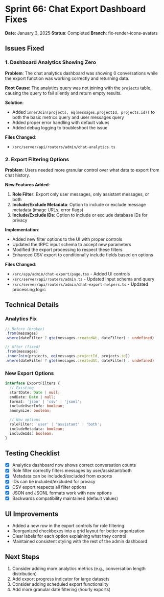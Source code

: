 # Sprint 66: Chat Export Dashboard Fixes

**Date**: January 3, 2025
**Status**: Completed
**Branch**: fix-render-icons-avatars

## Issues Fixed

### 1. Dashboard Analytics Showing Zero

**Problem**: The chat analytics dashboard was showing 0 conversations while the export function was working correctly and returning data.

**Root Cause**: The analytics query was not joining with the `projects` table, causing the query to fail silently and return empty results.

**Solution**: 
- Added `innerJoin(projects, eq(messages.projectId, projects.id))` to both the basic metrics query and user messages query
- Added proper error handling with default values
- Added debug logging to troubleshoot the issue

**Files Changed**:
- `/src/server/api/routers/admin/chat-analytics.ts`

### 2. Export Filtering Options

**Problem**: Users needed more granular control over what data to export from chat history.

**New Features Added**:
1. **Role Filter**: Export only user messages, only assistant messages, or both
2. **Include/Exclude Metadata**: Option to include or exclude message metadata (image URLs, error flags)
3. **Include/Exclude IDs**: Option to include or exclude database IDs for privacy

**Implementation**:
- Added new filter options to the UI with proper controls
- Updated the tRPC input schema to accept new parameters
- Modified the export processing to respect these filters
- Enhanced CSV export to conditionally include fields based on options

**Files Changed**:
- `/src/app/admin/chat-export/page.tsx` - Added UI controls
- `/src/server/api/routers/admin.ts` - Updated input schema and query
- `/src/server/api/routers/admin/chat-export-helpers.ts` - Updated processing logic

## Technical Details

### Analytics Fix
```typescript
// Before (broken)
.from(messages)
.where(dateFilter ? gte(messages.createdAt, dateFilter) : undefined)

// After (fixed)
.from(messages)
.innerJoin(projects, eq(messages.projectId, projects.id))
.where(dateFilter ? gte(messages.createdAt, dateFilter) : undefined)
```

### New Export Options
```typescript
interface ExportFilters {
  // Existing
  startDate: Date | null;
  endDate: Date | null;
  format: 'json' | 'csv' | 'jsonl';
  includeUserInfo: boolean;
  anonymize: boolean;
  
  // New options
  roleFilter: 'user' | 'assistant' | 'both';
  includeMetadata: boolean;
  includeIds: boolean;
}
```

## Testing Checklist

- [x] Analytics dashboard now shows correct conversation counts
- [x] Role filter correctly filters messages by user/assistant/both
- [x] Metadata can be included/excluded from exports
- [x] IDs can be included/excluded for privacy
- [x] CSV export respects all filter options
- [x] JSON and JSONL formats work with new options
- [x] Backwards compatibility maintained (default values)

## UI Improvements

- Added a new row in the export controls for role filtering
- Reorganized checkboxes into a grid layout for better organization
- Clear labels for each option explaining what they control
- Maintained consistent styling with the rest of the admin dashboard

## Next Steps

1. Consider adding more analytics metrics (e.g., conversation length distribution)
2. Add export progress indicator for large datasets
3. Consider adding scheduled export functionality
4. Add more granular date filtering (hourly exports)